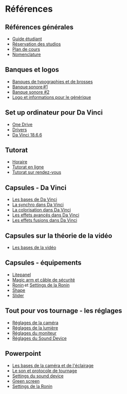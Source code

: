 # Références

## Références générales 
* [Guide étudiant](https://teams.microsoft.com/_#/school/tab::9a8e708c-0d50-445f-8661-476b729789eb/G%C3%A9n%C3%A9ral?threadId=19:0df14bbe83b542679a319fb4fa0dcea8@thread.tacv2&ctx=channel)
* [Réservation des studios](https://teamup.com/ks5tb2ed4b9yetgo9v)
* [Plan de cours](https://cmontmorency365-my.sharepoint.com/:w:/g/personal/flpilote_cmontmorency_qc_ca/EZ2zuGulqO9HvRUtBEgudsIBuWsRjKMxWLrHNtcz5q8kpA?e=dlZtok)
* [Nomenclature](https://cmontmorency365-my.sharepoint.com/:f:/g/personal/flpilote_cmontmorency_qc_ca/Egxvu2I7VNZDvAxg55EcdwwBvyNQVrcsSEwzqSNguUPo7Q?e=E4hJZZ)

## Banques et logos 
* [Banques de typographies et de brosses](https://cmontmorency365-my.sharepoint.com/:f:/g/personal/flpilote_cmontmorency_qc_ca/Egxvu2I7VNZDvAxg55EcdwwBvyNQVrcsSEwzqSNguUPo7Q?e=E4hJZZ)
* [Banque sonore #1](https://cmontmorency365-my.sharepoint.com/:f:/g/personal/flpilote_cmontmorency_qc_ca/EuoQmY1AZSRDhoU86zpeEKcBCTqcRGj6W1jfdmEU7iOEdg?e=L0ICKW)
* [Banque sonore #2](https://cmontmorency365-my.sharepoint.com/:f:/g/personal/timmontmorency_cmontmorency_qc_ca1/EpYjUtlJJqpFiWedxFbbDY0BWlZ3kcjUMrTFk_UEgHjw2Q?e=LMtZvF)
* [Logo et informations pour le générique](https://cmontmorency365-my.sharepoint.com/:f:/g/personal/timmontmorency_cmontmorency_qc_ca1/EpYjUtlJJqpFiWedxFbbDY0BWlZ3kcjUMrTFk_UEgHjw2Q?e=LMtZvF)

## Set up ordinateur pour Da Vinci 
* [One Drive](https://cmontmorency365-my.sharepoint.com/:f:/g/personal/flpilote_cmontmorency_qc_ca/EhNBfilME3xAiU3-iMZ6huwB9LxUBFyyN7NDQvFZfOPBjg?e=QcCewX)
* [Drivers](https://cmontmorency365-my.sharepoint.com/:f:/g/personal/flpilote_cmontmorency_qc_ca/EhNBfilME3xAiU3-iMZ6huwB9LxUBFyyN7NDQvFZfOPBjg?e=QcCewX)
* [Da Vinci 18.6.6](https://www.blackmagicdesign.com/support/)

## Tutorat 
* [Horaire](https://www.cmontmorency.qc.ca/etudiants/services-aux-etudiants/aide-a-la-reussite/aide-techniques/centre-aide-integration-multimedia/)
* [Tutorat en ligne](https://teams.microsoft.com/l/channel/19%3aa5c1ef4c4cba41eb9f492adbcc9eb7a5%40thread.tacv2/Tutorat%2520(en%2520ligne)?groupId=924057af-2255-4c2a-8ce7-f0a1809ad4a4&tenantId=ffa995c7-10de-4ec8-95db-28ed0576455d)
* [Tutorat sur rendez-vous](https://teams.microsoft.com/l/channel/19%3aa8d3c53a199d48f0bc3d727af399b147%40thread.tacv2/Tutorat%2520(sur%2520rendez-vous)?groupId=924057af-2255-4c2a-8ce7-f0a1809ad4a4&tenantId=ffa995c7-10de-4ec8-95db-28ed0576455d) 

## Capsules - Da Vinci   
* [Les bases de Da Vinci](https://cmontmorency365-my.sharepoint.com/:f:/g/personal/flpilote_cmontmorency_qc_ca/Eq6aYsJIXN9CtXnVOeA0U1QBYxE_0sGIfov-soQNGMtx6Q?e=FShtI3) 
* [La synchro dans Da Vinci](https://cmontmorency365-my.sharepoint.com/:f:/g/personal/flpilote_cmontmorency_qc_ca/Eq975w_T_o5NnJRsU8bRWhMBUbow-7V7rarXq0nF61U7Gg?e=bCj8Na) 
* [La colorisation dans Da Vinci](https://cmontmorency365-my.sharepoint.com/:f:/g/personal/flpilote_cmontmorency_qc_ca/ErsQs5pGQptJqgXHSSa18_EBMWh7LWT713zxR3PjcZOgoQ?e=ff3l98)
* [Les effets avancés dans Da Vinci](https://cmontmorency365-my.sharepoint.com/:f:/g/personal/flpilote_cmontmorency_qc_ca/EhAbGXdZELFAhBEtCXKDD30Bnp1_TC06-eC9h5vZ6YqvLg?e=nRS33d) 
* [Les effets fusions dans Da Vinci](https://cmontmorency365-my.sharepoint.com/:f:/g/personal/flpilote_cmontmorency_qc_ca/EuaLDTP57mhGoKYc2TpI8DABsLwE9ASRkA9e8OemaNDhVg?e=u6fedc) 

## Capsules sur la théorie de la vidéo 
* [Les bases de la vidéo](https://cmontmorency365-my.sharepoint.com/:f:/g/personal/flpilote_cmontmorency_qc_ca/EsS5H-R9oIZGpS_T2LlU9sgB8p_AnoTlfrmvkf6aAoBrzA?e=cZqVH6) 

## Capsules - équipements 
* [Litepanel](https://cmontmorency365-my.sharepoint.com/:f:/g/personal/flpilote_cmontmorency_qc_ca/EqCm22Q2t9lJlm8X8TgGtycBTf9jBRFqcmy26ZS0rzYhkQ?e=EBsE3O)
* [Magic arm et câble de sécurité](https://cmontmorency365-my.sharepoint.com/:f:/g/personal/flpilote_cmontmorency_qc_ca/Eks98KgNF4dMjImKve2EfrYBviYcwqfV-wqead7m4AzLZg?e=lMn8Vx)
* [Ronin](https://cmontmorency365-my.sharepoint.com/:f:/g/personal/flpilote_cmontmorency_qc_ca/EuuRVKaNZNNKviAsoyQO4q4B_Lbbi8Lqjwv9ybVh1t1GEw?e=sqPnGs) et [Settings de la Ronin](https://cmontmorency365-my.sharepoint.com/:p:/g/personal/flpilote_cmontmorency_qc_ca/EezQg3ytDZtDoVK-6J6OCcIBwQOhGGpux0Osesvg4pZ9Wg?e=q2ibM4)
* [Shape](https://cmontmorency365-my.sharepoint.com/:f:/g/personal/flpilote_cmontmorency_qc_ca/EmqbU30QyL9CtUModbn14dgBxouqqJZxyzLWoPbhmd3Fqg?e=HclbbP)
* [Slider](https://cmontmorency365-my.sharepoint.com/:f:/g/personal/flpilote_cmontmorency_qc_ca/Eru7cOt2O35EqiZiLw_iLxYBUF6vbCuISjIeTXXn1iXJKQ?e=97bhpd)

## Tout pour vos tournage - les réglages
* [Réglages de la caméra](./references/Caméra.md)
* [Réglages de la lumière](./references/Lumière.md)
* [Réglages du moniteur](./references/Moniteur.md)
* [Réglages du Sound Device](./references/Sound_device.md)

## Powerpoint 
* [Les bases de la caméra et de l'éclairage](https://cmontmorency365-my.sharepoint.com/:p:/g/personal/flpilote_cmontmorency_qc_ca/ES3aENrFd3xGo4k-LG6Ga-YBZVk1bE-HDOUN2gRRFoPdUQ?e=7ydfsn)
* [Le son et protocole de tournage](https://cmontmorency365-my.sharepoint.com/:p:/g/personal/flpilote_cmontmorency_qc_ca/Ef03A9FT-YdOiXknjJVdRkQBlzZ3r3HL9orQbhAi1inuQg?e=Mdbw1f)  
* [Settings du sound device](https://cmontmorency365-my.sharepoint.com/:b:/g/personal/flpilote_cmontmorency_qc_ca/ETwfhWoZO9hDtR_y5sIoNXkBgIV9SDHDmEBRo6yGlO-6MQ?e=xeJPGM)
* [Green screen](https://cmontmorency365-my.sharepoint.com/:p:/g/personal/flpilote_cmontmorency_qc_ca/EezQg3ytDZtDoVK-6J6OCcIBwQOhGGpux0Osesvg4pZ9Wg?e=q2ibM4)  
* [Settings de la Ronin](https://cmontmorency365-my.sharepoint.com/:p:/g/personal/flpilote_cmontmorency_qc_ca/EezQg3ytDZtDoVK-6J6OCcIBwQOhGGpux0Osesvg4pZ9Wg?e=q2ibM4) 

 
